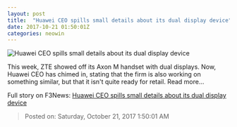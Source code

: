 ```yaml
---
layout: post
title:  "Huawei CEO spills small details about its dual display device"
date: 2017-10-21 01:50:01Z
categories: neowin
---
```


![Huawei CEO spills small details about its dual display device](https://cdn.neow.in/news/images/uploaded/2017/10/1508179894_img_2768_story.jpg)

This week, ZTE showed off its Axon M handset with dual displays. Now, Huawei CEO has chimed in, stating that the firm is also working on something similar, but that it isn't quite ready for retail. Read more...


Full story on F3News: [Huawei CEO spills small details about its dual display device](http://www.f3nws.com/n/qSUCaF)

> Posted on: Saturday, October 21, 2017 1:50:01 AM
